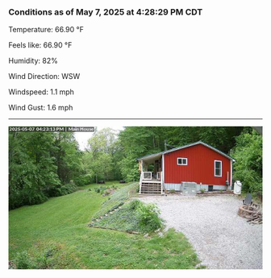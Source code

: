 ### Conditions as of May 7, 2025 at 4:28:29 PM CDT 

Temperature: 66.90 &deg;F

Feels like: 66.90 &deg;F

Humidity: 82%

Wind Direction: WSW

Windspeed: 1.1 mph

Wind Gust: 1.6 mph

---

<img src="./images/latest.jpeg"/>

